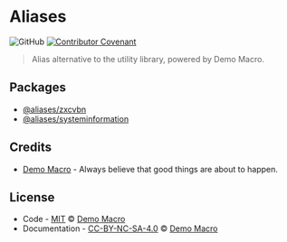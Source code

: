 # Aliases

![GitHub](https://img.shields.io/github/license/DemoMacro/aliases)
[![Contributor Covenant](https://img.shields.io/badge/Contributor%20Covenant-2.1-4baaaa.svg)](https://www.contributor-covenant.org/version/2/1/code_of_conduct/)

> Alias alternative to the utility library, powered by Demo Macro.

## Packages

- [@aliases/zxcvbn](./packages/zxcvbn/README.md)
- [@aliases/systeminformation](./packages/systeminformation/README.md)

## Credits

- [Demo Macro](https://github.com/DemoMacro) - Always believe that good things are about to happen.

## License

- Code - [MIT](LICENSE) &copy; [Demo Macro](https://imst.xyz/)
- Documentation - [CC-BY-NC-SA-4.0](https://creativecommons.org/licenses/by-nc-sa/4.0/) &copy; [Demo Macro](https://imst.xyz/)
